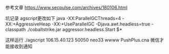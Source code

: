 
参考文章
https://www.secpulse.com/archives/180106.html

坑记录
agscript更改如下
java -XX:ParallelGCThreads=4 -XX:+AggressiveHeap -XX:+UseParallelGC -Djava.awt.headless=true -classpath ./cobaltstrike.jar aggressor.headless.Start $*


这样运行 ./agscript 106.15.40.123 50050 neo33 wwww PushPlus.cna 微信才能接收到通知
